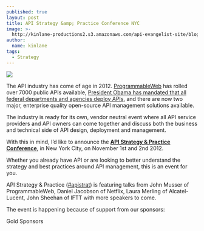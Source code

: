 ```yaml
---
published: true
layout: post
title: API Strategy &amp; Practice Conference NYC
image: >-
  http://kinlane-productions2.s3.amazonaws.com/api-evangelist-site/blog/API-Strategy-Home-Page.png
author:
  name: kinlane
tags:
  - Strategy
---
```

[![](https://s3.amazonaws.com/kinlane-productions2/events/api-strategy-practice-conference/API-Strategy-Home-Page.png)](http://www.apistrategyconference.com/)

The API industry has come of age in 2012. [ProgrammableWeb](http://www.programmableweb.com "ProgrammableWeb") has rolled over 7000 public APIs available, [President Obama has mandated that all federal departments and agencies deploy APIs](http://apievangelist.com/2012/06/01/barak-obama-directs-all-federal-agencies-to-have-an-api/ "President Obama has mandated that all federal departments and agencies deploy APIs"), and there are now two major, enterprise quality open-source API management solutions available.

The industry is ready for its own, vendor neutral event where all API service providers and API owners can come together and discuss both the business and technical side of API design, deployment and management.

With this in mind, I’d like to announce the **[API Strategy & Practice Conference](http://www.apistrategyconference.com/ "API Strategy & Practice Conference")**, in New York City, on November 1st and 2nd 2012.

Whether you already have API or are looking to better understand the strategy and best practices around API management, this is an event for you.

API Strategy & Practice ([#apistrat](https://twitter.com/#!/search/realtime/%23apistrat "#apistrat")) is featuring talks from John Musser of ProgrammableWeb, Daniel Jacobson of Netflix, Laura Merling of Alcatel-Lucent, John Sheehan of IFTT with more speakers to come.

The event is happening because of support from our sponsors:

Gold Sponsors
